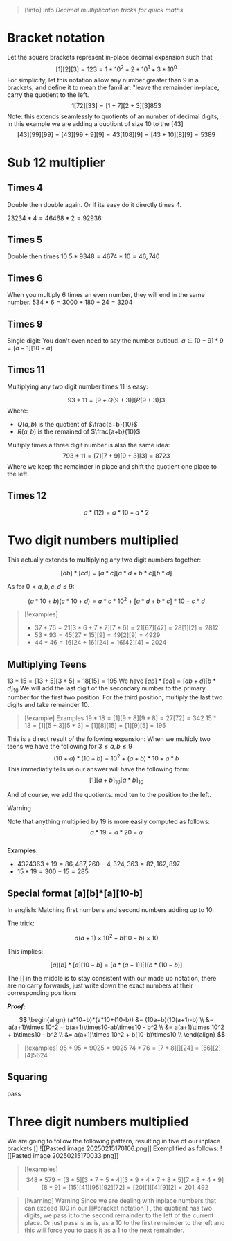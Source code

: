 > [!info] Info
> *Decimal multiplication tricks for quick maths* 

# Bracket notation
Let the square brackets represent in-place decimal expansion such that 
$$[1][2][3] =123 = 1*10^2+ 2*10^1+3*10^0$$
For simplicity, let this notation allow any number greater than 9 in a brackets, and define it to mean the familiar: "leave the remainder in-place, carry the quotient to the left. 
$$1[72][33] = [1+7][2+3][3]853$$
Note: this extends seamlessly to quotients of an number of decimal digits, in this example we are adding a quotiont of size $10$ to the $[43]$
$$[43][99][99] = [43][99+9][9] = 43[108][9]=[43+10][8][9] = 5389$$

# Sub 12 multiplier
## Times 4
Double then double again. Or if its easy do it directly times 4. 

$23234*4 =46468*2= 92936$

## Times 5
Double then times 10
$5*9348 = 4674*10= 46,740$

## Times 6
When you multiply 6 times an even number, they will end in the same number. 
$534*6 = 3000+180+24 = 3204$  

## Times 9
Single digit:
You don't even need to say the number outloud.
$a \in [0-9]*9 = [a-1][10-a]$


## Times 11 
Multiplying any two digit number times 11 is easy:


$$93*11 = [9+Q(9+3)][R(9+3)]3$$ 
Where: 
* $Q(a,b)$ is the quotient of $\frac{a+b}{10}$
* $R(a,b)$ is the remained of $\frac{a+b}{10}$

Multiply times a three digit number is also the same idea: 
$$793*11 = [7][7+9][9+3][3] = 8723$$ Where we keep the remainder in place and shift the quotient one place to the left. 

## Times 12
$$a*(12) = a*10+a*2$$



# Two digit numbers multiplied
This actually extends to multiplying any two digit numbers together: 

$$[ab]*[cd] = [a*c][a*d+b*c][b*d]$$

As for $0<a,b,c,d \leq 9$:

$$(a*10+b)(c*10+d) = a*c*10^2+[a*d+b*c]*10+c*d$$

>[!examples]
> * $37*76=21[3*6+7*7][7*6]=21[67][42]=28[1][2]=2812$
>* $53*93=45[27+15][9]=49[2][9]=4929$
>* $44* 46=16[24+16][24] = 16[42][4] = 2024$


## Multiplying Teens
$13*15 = [13+5][3*5] = 18[15]=195$
We have $[ab]*[cd] = [ab+d][b*d]_{10}$
We will add the last digit of the secondary number to the primary number for the first two position. For the third position, multiply the last two digits and take remainder 10. 

>[!example] Examples
> $19*18=[1][9+8][9*8] = 27[72]= 342$
>$15*13 = [1][5+3][5*3]=[1][8][15] = [1][9][5]=195$


This is a direct result of the following expansion: 
When we multiply two teens we have the following for $3 \leq a,b \leq 9$
$$(10+a)*(10+b) = 10^2+(a+b)*10 +a*b$$
This immediatly tells us our answer will have the following form:
$$[1][a+b]_{10}[a*b]_{10}$$

And of course, we add the quotients. mod ten to the position to the left. 

> [!warning]
> Note that anything multiplied by 19 is more easily computed as follows:
> $$a * 19 = a*20-a$$  
> **Examples**:
> * $4324363*19 = 86,487,260 - 4,324,363 = 82,162,897$
> * $15*19= 300-15=285$

##  Special format \[a\]\[b\]\*\[a\]\[10-b\]

In english: Matching first numbers and second numbers adding up to 10.

The trick:

$$a(a+1)\times 10^2 + b(10-b)\times10$$

This implies:

$$[a][b]*[a][10-b] = [a*(a+1)][][b * (10-b)]$$

The [] in the middle is to stay consistent with our made up notation, there are no carry forwards, just write down the exact numbers at their corresponding positions

***Proof:***

$$
\begin{align}
(a*10+b)*(a*10+(10-b)) &= (10a+b)(10(a+1)-b) \\
&= a(a+1)\times 10^2 + b(a+1)\times10-ab\times10 - b^2 \\ 
&= a(a+1)\times 10^2 + b\times10 - b^2 \\ 
&= a(a+1)\times 10^2 + b(10-b)\times10 \\ 
\end{align}
$$
> [!examples]
> $95*95 = 9025 = 9025$
> $74*76 = [7*8][][24]= [56][2][4] 5624$


## Squaring
pass



# Three digit numbers multiplied

We are going to follow the following pattern, resulting in five of our inplace brackets \[\]
![[Pasted image 20250215170106.png]]
Exemplified as follows:
![[Pasted image 20250215170033.png]]

>[!examples]
> $$348*579=[3*5][3*7+5*4][3*9+4*7+8*5][7*8+4*9][8*9]= [15][41][95][92][72]=[20][1][4][9][2] = 201,492$$
>

>[!warning] Warning
> Since we are dealing with inplace numbers that can exceed 100 in our [[#bracket notation]]
>, the quotient has two digits, we pass it to the second remainder to the left of the current place. Or just pass is as is, as a 10 to the first remainder to the left and this will force you to pass it as a 1 to the next remainder. 
>

